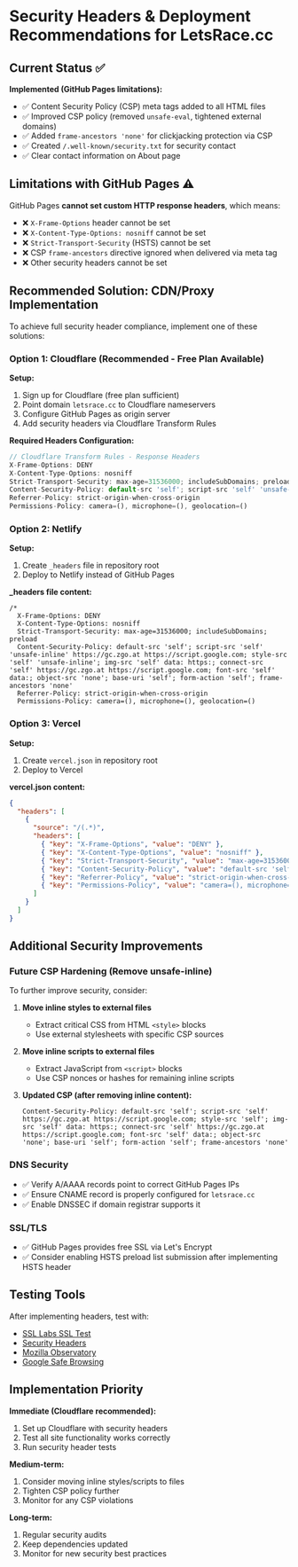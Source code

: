 # Security Headers & Deployment Recommendations for LetsRace.cc

## Current Status ✅

**Implemented (GitHub Pages limitations):**
- ✅ Content Security Policy (CSP) meta tags added to all HTML files
- ✅ Improved CSP policy (removed `unsafe-eval`, tightened external domains)
- ✅ Added `frame-ancestors 'none'` for clickjacking protection via CSP
- ✅ Created `/.well-known/security.txt` for security contact
- ✅ Clear contact information on About page

## Limitations with GitHub Pages ⚠️

GitHub Pages **cannot set custom HTTP response headers**, which means:

- ❌ `X-Frame-Options` header cannot be set
- ❌ `X-Content-Type-Options: nosniff` cannot be set  
- ❌ `Strict-Transport-Security` (HSTS) cannot be set
- ❌ CSP `frame-ancestors` directive ignored when delivered via meta tag
- ❌ Other security headers cannot be set

## Recommended Solution: CDN/Proxy Implementation

To achieve full security header compliance, implement one of these solutions:

### Option 1: Cloudflare (Recommended - Free Plan Available)

**Setup:**
1. Sign up for Cloudflare (free plan sufficient)
2. Point domain `letsrace.cc` to Cloudflare nameservers
3. Configure GitHub Pages as origin server
4. Add security headers via Cloudflare Transform Rules

**Required Headers Configuration:**

```javascript
// Cloudflare Transform Rules - Response Headers
X-Frame-Options: DENY
X-Content-Type-Options: nosniff
Strict-Transport-Security: max-age=31536000; includeSubDomains; preload
Content-Security-Policy: default-src 'self'; script-src 'self' 'unsafe-inline' https://gc.zgo.at https://script.google.com; style-src 'self' 'unsafe-inline'; img-src 'self' data: https:; connect-src 'self' https://gc.zgo.at https://script.google.com; font-src 'self' data:; object-src 'none'; base-uri 'self'; form-action 'self'; frame-ancestors 'none'
Referrer-Policy: strict-origin-when-cross-origin
Permissions-Policy: camera=(), microphone=(), geolocation=()
```

### Option 2: Netlify

**Setup:**
1. Create `_headers` file in repository root
2. Deploy to Netlify instead of GitHub Pages

**_headers file content:**
```
/*
  X-Frame-Options: DENY
  X-Content-Type-Options: nosniff
  Strict-Transport-Security: max-age=31536000; includeSubDomains; preload
  Content-Security-Policy: default-src 'self'; script-src 'self' 'unsafe-inline' https://gc.zgo.at https://script.google.com; style-src 'self' 'unsafe-inline'; img-src 'self' data: https:; connect-src 'self' https://gc.zgo.at https://script.google.com; font-src 'self' data:; object-src 'none'; base-uri 'self'; form-action 'self'; frame-ancestors 'none'
  Referrer-Policy: strict-origin-when-cross-origin
  Permissions-Policy: camera=(), microphone=(), geolocation=()
```

### Option 3: Vercel

**Setup:**
1. Create `vercel.json` in repository root
2. Deploy to Vercel

**vercel.json content:**
```json
{
  "headers": [
    {
      "source": "/(.*)",
      "headers": [
        { "key": "X-Frame-Options", "value": "DENY" },
        { "key": "X-Content-Type-Options", "value": "nosniff" },
        { "key": "Strict-Transport-Security", "value": "max-age=31536000; includeSubDomains; preload" },
        { "key": "Content-Security-Policy", "value": "default-src 'self'; script-src 'self' 'unsafe-inline' https://gc.zgo.at https://script.google.com; style-src 'self' 'unsafe-inline'; img-src 'self' data: https:; connect-src 'self' https://gc.zgo.at https://script.google.com; font-src 'self' data:; object-src 'none'; base-uri 'self'; form-action 'self'; frame-ancestors 'none'" },
        { "key": "Referrer-Policy", "value": "strict-origin-when-cross-origin" },
        { "key": "Permissions-Policy", "value": "camera=(), microphone=(), geolocation=()" }
      ]
    }
  ]
}
```

## Additional Security Improvements

### Future CSP Hardening (Remove unsafe-inline)

To further improve security, consider:

1. **Move inline styles to external files**
   - Extract critical CSS from HTML `<style>` blocks
   - Use external stylesheets with specific CSP sources

2. **Move inline scripts to external files**
   - Extract JavaScript from `<script>` blocks  
   - Use CSP nonces or hashes for remaining inline scripts

3. **Updated CSP (after removing inline content):**
   ```
   Content-Security-Policy: default-src 'self'; script-src 'self' https://gc.zgo.at https://script.google.com; style-src 'self'; img-src 'self' data: https:; connect-src 'self' https://gc.zgo.at https://script.google.com; font-src 'self' data:; object-src 'none'; base-uri 'self'; form-action 'self'; frame-ancestors 'none'
   ```

### DNS Security

- ✅ Verify A/AAAA records point to correct GitHub Pages IPs
- ✅ Ensure CNAME record is properly configured for `letsrace.cc`
- ✅ Enable DNSSEC if domain registrar supports it

### SSL/TLS

- ✅ GitHub Pages provides free SSL via Let's Encrypt
- ✅ Consider enabling HSTS preload list submission after implementing HSTS header

## Testing Tools

After implementing headers, test with:

- [SSL Labs SSL Test](https://www.ssllabs.com/ssltest/)
- [Security Headers](https://securityheaders.com/)
- [Mozilla Observatory](https://observatory.mozilla.org/)
- [Google Safe Browsing](https://transparencyreport.google.com/safe-browsing/search)

## Implementation Priority

**Immediate (Cloudflare recommended):**
1. Set up Cloudflare with security headers
2. Test all site functionality works correctly
3. Run security header tests

**Medium-term:**
1. Consider moving inline styles/scripts to files
2. Tighten CSP policy further
3. Monitor for any CSP violations

**Long-term:**
1. Regular security audits
2. Keep dependencies updated
3. Monitor for new security best practices